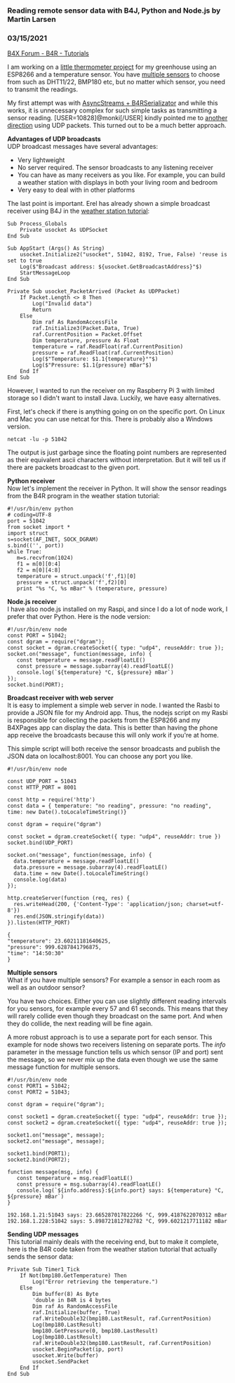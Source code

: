 ### Reading remote sensor data with B4J, Python and Node.js by Martin Larsen
### 03/15/2021
[B4X Forum - B4R - Tutorials](https://www.b4x.com/android/forum/threads/128657/)

I am working on a [little thermometer project](https://www.b4x.com/android/forum/threads/deep-sleep-with-asyncstreams-b4xserializator.128458/) for my greenhouse using an ESP8266 and a temperature sensor. You have [multiple sensors](https://randomnerdtutorials.com/dht11-vs-dht22-vs-lm35-vs-ds18b20-vs-bme280-vs-bmp180/) to choose from such as DHT11/22, BMP180 etc, but no matter which sensor, you need to transmit the readings.  
  
My first attempt was with [AsyncStreams + B4RSerializator](https://www.b4x.com/android/forum/threads/b4x-b4rserializator-send-and-receive-objects-instead-of-bytes.72404/#content) and while this works, it is unnecessary complex for such simple tasks as transmitting a sensor reading. [USER=10828]@monki[/USER] kindly pointed me to [another direction](https://www.b4x.com/android/forum/threads/esp8266-udp-bmp180-simple-weather-station.70243/) using UDP packets. This turned out to be a much better approach.  
  
**Advantages of UDP broadcasts**  
UDP broadcast messages have several advantages:  

- Very lightweight
- No server required. The sensor broadcasts to any listening receiver
- You can have as many receivers as you like. For example, you can build a weather station with displays in both your living room and bedroom
- Very easy to deal with in other platforms

The last point is important. Erel has already shown a simple broadcast receiver using B4J in the [weather station tutorial](https://www.b4x.com/android/forum/threads/esp8266-udp-bmp180-simple-weather-station.70243/):  
  

```B4X
Sub Process_Globals  
    Private usocket As UDPSocket  
End Sub  
  
Sub AppStart (Args() As String)  
    usocket.Initialize2("usocket", 51042, 8192, True, False) 'reuse is set to true  
    Log($"Broadcast address: ${usocket.GetBroadcastAddress}"$)  
    StartMessageLoop  
End Sub  
  
Private Sub usocket_PacketArrived (Packet As UDPPacket)  
    If Packet.Length <> 8 Then  
        Log("Invalid data")  
        Return  
    Else  
        Dim raf As RandomAccessFile  
        raf.Initialize3(Packet.Data, True)  
        raf.CurrentPosition = Packet.Offset  
        Dim temperature, pressure As Float  
        temperature = raf.ReadFloat(raf.CurrentPosition)  
        pressure = raf.ReadFloat(raf.CurrentPosition)  
        Log($"Temperature: $1.1{temperature}°"$)  
        Log($"Pressure: $1.1{pressure} mBar"$)  
    End If  
End Sub
```

  
  
However, I wanted to run the receiver on my Raspberry Pi 3 with limited storage so I didn't want to install Java. Luckily, we have easy alternatives.  
  
First, let's check if there is anything going on on the specific port. On Linux and Mac you can use netcat for this. There is probably also a Windows version.  

```B4X
netcat -lu -p 51042
```

  
  
The output is just garbage since the floating point numbers are represented as their equivalent ascii characters without interpretation. But it will tell us if there are packets broadcast to the given port.  
  
**Python receiver**  
Now let's implement the receiver in Python. It will show the sensor readings from the B4R program in the weather station tutorial:  
  

```B4X
#!/usr/bin/env python  
# coding=UTF-8  
port = 51042  
from socket import *  
import struct  
s=socket(AF_INET, SOCK_DGRAM)  
s.bind(('', port))  
while True:  
   m=s.recvfrom(1024)  
   f1 = m[0][0:4]  
   f2 = m[0][4:8]  
   temperature = struct.unpack('f',f1)[0]  
   pressure = struct.unpack('f',f2)[0]  
   print "%s °C, %s mBar" % (temperature, pressure)
```

  
  
**Node.js receiver**  
I have also node.js installed on my Raspi, and since I do a lot of node work, I prefer that over Python. Here is the node version:  

```B4X
#!/usr/bin/env node  
const PORT = 51042;  
const dgram = require("dgram");  
const socket = dgram.createSocket({ type: "udp4", reuseAddr: true });  
socket.on("message", function(message, info) {  
   const temperature = message.readFloatLE()  
   const pressure = message.subarray(4).readFloatLE()  
   console.log(`${temperature} °C, ${pressure} mBar`)  
});  
socket.bind(PORT);
```

  
  
**Broadcast receiver with web server**  
It is easy to implement a simple web server in node. I wanted the Rasbi to provide a JSON file for my Android app. Thus, the nodejs script on my Rasbi is responsible for collecting the packets from the ESP8266 and my B4XPages app can display the data. This is better than having the phone app receive the broadcasts because this will only work if you're at home.  
  
This simple script will both receive the sensor broadcasts and publish the JSON data on localhost:8001. You can choose any port you like.  

```B4X
#!/usr/bin/env node  
  
const UDP_PORT = 51043  
const HTTP_PORT = 8001  
  
const http = require('http')  
const data = { temperature: "no reading", pressure: "no reading", time: new Date().toLocaleTimeString()}  
  
const dgram = require("dgram")  
  
const socket = dgram.createSocket({ type: "udp4", reuseAddr: true })  
socket.bind(UDP_PORT)  
  
socket.on("message", function(message, info) {  
  data.temperature = message.readFloatLE()  
  data.pressure = message.subarray(4).readFloatLE()  
  data.time = new Date().toLocaleTimeString()  
  console.log(data)  
});  
  
http.createServer(function (req, res) {  
  res.writeHead(200, {'Content-Type': 'application/json; charset=utf-8'})  
  res.end(JSON.stringify(data))  
}).listen(HTTP_PORT)
```

  
  

```B4X
{  
"temperature": 23.60211181640625,  
"pressure": 999.6287841796875,  
"time": "14:50:30"  
}
```

  
**Multiple sensors**  
What if you have multiple sensors? For example a sensor in each room as well as an outdoor sensor?  
  
You have two choices. Either you can use slightly different reading intervals for you sensors, for example every 57 and 61 seconds. This means that they will rarely collide even though they broadcast on the same port. And when they do collide, the next reading will be fine again.  
  
A more robust approach is to use a separate port for each sensor. This example for node shows two receivers listening on separate ports. The *info* parameter in the message function tells us which sensor (IP and port) sent the message, so we never mix up the data even though we use the same message function for multiple sensors.  
  

```B4X
#!/usr/bin/env node  
const PORT1 = 51042;  
const PORT2 = 51043;  
  
const dgram = require("dgram");  
  
const socket1 = dgram.createSocket({ type: "udp4", reuseAddr: true });  
const socket2 = dgram.createSocket({ type: "udp4", reuseAddr: true });  
  
socket1.on("message", message);  
socket2.on("message", message);  
  
socket1.bind(PORT1);  
socket2.bind(PORT2);  
  
function message(msg, info) {  
   const temperature = msg.readFloatLE()  
   const pressure = msg.subarray(4).readFloatLE()  
   console.log(`${info.address}:${info.port} says: ${temperature} °C, ${pressure} mBar`)  
}
```

  
  

```B4X
192.168.1.21:51043 says: 23.665287017822266 °C, 999.4187622070312 mBar  
192.168.1.228:51042 says: 5.898721812782782 °C, 999.6021217711182 mBar
```

  
  
**Sending UDP messages**  
This tutorial mainly deals with the receiving end, but to make it complete, here is the B4R code taken from the weather station tutorial that actually sends the sensor data:  

```B4X
Private Sub Timer1_Tick  
    If Not(bmp180.GetTemperature) Then  
        Log("Error retrieving the temperature.")  
    Else  
        Dim buffer(8) As Byte  
        'double in B4R is 4 bytes  
        Dim raf As RandomAccessFile  
        raf.Initialize(buffer, True)  
        raf.WriteDouble32(bmp180.LastResult, raf.CurrentPosition)  
        Log(bmp180.LastResult)  
        bmp180.GetPressure(0, bmp180.LastResult)  
        Log(bmp180.LastResult)  
        raf.WriteDouble32(bmp180.LastResult, raf.CurrentPosition)  
        usocket.BeginPacket(ip, port)  
        usocket.Write(buffer)  
        usocket.SendPacket  
    End If  
End Sub
```
